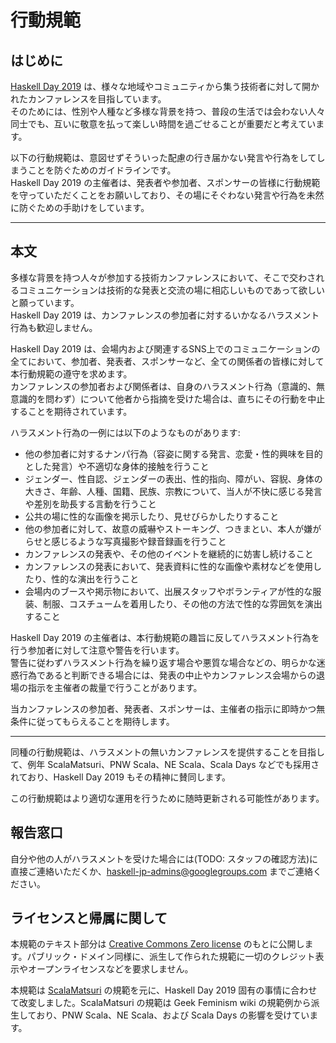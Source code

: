 行動規範
========

はじめに
--------

[Haskell Day 2019](https://techplay.jp/event/727059) は、様々な地域やコミュニティから集う技術者に対して開かれたカンファレンスを目指しています。  
そのためには、性別や人種など多様な背景を持つ、普段の生活では会わない人々同士でも、互いに敬意を払って楽しい時間を過ごせることが重要だと考えています。

以下の行動規範は、意図せずそういった配慮の行き届かない発言や行為をしてしまうことを防ぐためのガイドラインです。  
Haskell Day 2019 の主催者は、発表者や参加者、スポンサーの皆様に行動規範を守っていただくことをお願いしており、その場にそぐわない発言や行為を未然に防ぐための手助けをしています。

------------------------------------------------------------------------

本文
----

多様な背景を持つ人々が参加する技術カンファレンスにおいて、そこで交わされるコミュニケーションは技術的な発表と交流の場に相応しいものであって欲しいと願っています。  
Haskell Day 2019 は、カンファレンスの参加者に対するいかなるハラスメント行為も歓迎しません。

Haskell Day 2019 は、会場内および関連するSNS上でのコミュニケーションの全てにおいて、参加者、発表者、スポンサーなど、全ての関係者の皆様に対して本行動規範の遵守を求めます。  
カンファレンスの参加者および関係者は、自身のハラスメント行為（意識的、無意識的を問わず）について他者から指摘を受けた場合は、直ちにその行動を中止することを期待されています。

ハラスメント行為の一例には以下のようなものがあります:

-   他の参加者に対するナンパ行為（容姿に関する発言、恋愛・性的興味を目的とした発言）や不適切な身体的接触を行うこと
-   ジェンダー、性自認、ジェンダーの表出、性的指向、障がい、容貎、身体の大きさ、年齢、人種、国籍、民族、宗教について、当人が不快に感じる発言や差別を助長する言動を行うこと
-   公共の場に性的な画像を掲示したり、見せびらかしたりすること
-   他の参加者に対して、故意の威嚇やストーキング、つきまとい、本人が嫌がらせと感じるような写真撮影や録音録画を行うこと
-   カンファレンスの発表や、その他のイベントを継続的に妨害し続けること
-   カンファレンスの発表において、発表資料に性的な画像や素材などを使用したり、性的な演出を行うこと
-   会場内のブースや掲示物において、出展スタッフやボランティアが性的な服装、制服、コスチュームを着用したり、その他の方法で性的な雰囲気を演出すること

Haskell Day 2019 の主催者は、本行動規範の趣旨に反してハラスメント行為を行う参加者に対して注意や警告を行います。  
警告に従わずハラスメント行為を繰り返す場合や悪質な場合などの、明らかな迷惑行為であると判断できる場合には、発表の中止やカンファレンス会場からの退場の指示を主催者の裁量で行うことがあります。

当カンファレンスの参加者、発表者、スポンサーは、主催者の指示に即時かつ無条件に従ってもらえることを期待します。

------------------------------------------------------------------------

同種の行動規範は、ハラスメントの無いカンファレンスを提供することを目指して、例年 ScalaMatsuri、PNW Scala、NE Scala、Scala Days などでも採用されており、Haskell Day 2019 もその精神に賛同します。

この行動規範はより適切な運用を行うために随時更新される可能性があります。

報告窓口
--------

自分や他の人がハラスメントを受けた場合には(TODO: スタッフの確認方法)に直接ご連絡いただくか、[haskell-jp-admins@googlegroups.com](mailto:haskell-jp-admins@googlegroups.com) までご連絡ください。

ライセンスと帰属に関して
------------------------

本規範のテキスト部分は [Creative Commons Zero license](https://creativecommons.org/publicdomain/zero/1.0/) のもとに公開します。パブリック・ドメイン同様に、派生して作られた規範に一切のクレジット表示やオープンライセンスなどを要求しません。

本規範は [ScalaMatsuri](http://scalamatsuri.org/) の規範を元に、Haskell Day 2019 固有の事情に合わせて改変しました。ScalaMatsuri の規範は Geek Feminism wiki の規範例から派生しており、PNW Scala、NE Scala、および Scala Days の影響を受けています。
